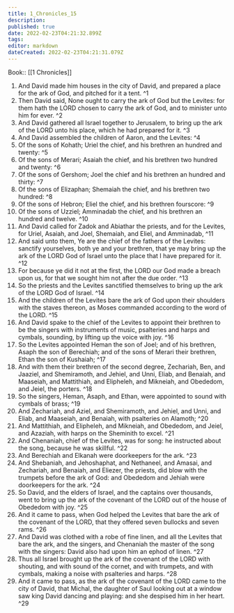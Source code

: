 ```yaml
---
title: 1_Chronicles_15
description: 
published: true
date: 2022-02-23T04:21:32.899Z
tags: 
editor: markdown
dateCreated: 2022-02-23T04:21:31.079Z
---
```


 Book:: [[1 Chronicles]]
 1. And David made him houses in the city of David, and prepared a place for the ark of God, and pitched for it a tent. ^1
 2. Then David said, None ought to carry the ark of God but the Levites: for them hath the LORD chosen to carry the ark of God, and to minister unto him for ever. ^2
 3. And David gathered all Israel together to Jerusalem, to bring up the ark of the LORD unto his place, which he had prepared for it. ^3
 4. And David assembled the children of Aaron, and the Levites: ^4
 5. Of the sons of Kohath; Uriel the chief, and his brethren an hundred and twenty: ^5
 6. Of the sons of Merari; Asaiah the chief, and his brethren two hundred and twenty: ^6
 7. Of the sons of Gershom; Joel the chief and his brethren an hundred and thirty: ^7
 8. Of the sons of Elizaphan; Shemaiah the chief, and his brethren two hundred: ^8
 9. Of the sons of Hebron; Eliel the chief, and his brethren fourscore: ^9
 10. Of the sons of Uzziel; Amminadab the chief, and his brethren an hundred and twelve. ^10
 11. And David called for Zadok and Abiathar the priests, and for the Levites, for Uriel, Asaiah, and Joel, Shemaiah, and Eliel, and Amminadab, ^11
 12. And said unto them, Ye are the chief of the fathers of the Levites: sanctify yourselves, both ye and your brethren, that ye may bring up the ark of the LORD God of Israel unto the place that I have prepared for it. ^12
 13. For because ye did it not at the first, the LORD our God made a breach upon us, for that we sought him not after the due order. ^13
 14. So the priests and the Levites sanctified themselves to bring up the ark of the LORD God of Israel. ^14
 15. And the children of the Levites bare the ark of God upon their shoulders with the staves thereon, as Moses commanded according to the word of the LORD. ^15
 16. And David spake to the chief of the Levites to appoint their brethren to be the singers with instruments of music, psalteries and harps and cymbals, sounding, by lifting up the voice with joy. ^16
 17. So the Levites appointed Heman the son of Joel; and of his brethren, Asaph the son of Berechiah; and of the sons of Merari their brethren, Ethan the son of Kushaiah; ^17
 18. And with them their brethren of the second degree, Zechariah, Ben, and Jaaziel, and Shemiramoth, and Jehiel, and Unni, Eliab, and Benaiah, and Maaseiah, and Mattithiah, and Elipheleh, and Mikneiah, and Obededom, and Jeiel, the porters. ^18
 19. So the singers, Heman, Asaph, and Ethan, were appointed to sound with cymbals of brass; ^19
 20. And Zechariah, and Aziel, and Shemiramoth, and Jehiel, and Unni, and Eliab, and Maaseiah, and Benaiah, with psalteries on Alamoth; ^20
 21. And Mattithiah, and Elipheleh, and Mikneiah, and Obededom, and Jeiel, and Azaziah, with harps on the Sheminith to excel. ^21
 22. And Chenaniah, chief of the Levites, was for song: he instructed about the song, because he was skillful. ^22
 23. And Berechiah and Elkanah were doorkeepers for the ark. ^23
 24. And Shebaniah, and Jehoshaphat, and Nethaneel, and Amasai, and Zechariah, and Benaiah, and Eliezer, the priests, did blow with the trumpets before the ark of God: and Obededom and Jehiah were doorkeepers for the ark. ^24
 25. So David, and the elders of Israel, and the captains over thousands, went to bring up the ark of the covenant of the LORD out of the house of Obededom with joy. ^25
 26. And it came to pass, when God helped the Levites that bare the ark of the covenant of the LORD, that they offered seven bullocks and seven rams. ^26
 27. And David was clothed with a robe of fine linen, and all the Levites that bare the ark, and the singers, and Chenaniah the master of the song with the singers: David also had upon him an ephod of linen. ^27
 28. Thus all Israel brought up the ark of the covenant of the LORD with shouting, and with sound of the cornet, and with trumpets, and with cymbals, making a noise with psalteries and harps. ^28
 29. And it came to pass, as the ark of the covenant of the LORD came to the city of David, that Michal, the daughter of Saul looking out at a window saw king David dancing and playing: and she despised him in her heart. ^29
